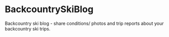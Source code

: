 BackcountrySkiBlog
==================

Backcountry ski blog - share conditions/ photos and trip reports about your backcountry ski trips.
